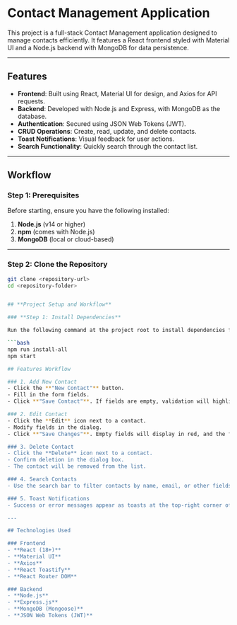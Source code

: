 # Contact Management Application

This project is a full-stack Contact Management application designed to manage contacts efficiently. It features a React frontend styled with Material UI and a Node.js backend with MongoDB for data persistence.

---

## **Features**
- **Frontend**: Built using React, Material UI for design, and Axios for API requests.
- **Backend**: Developed with Node.js and Express, with MongoDB as the database.
- **Authentication**: Secured using JSON Web Tokens (JWT).
- **CRUD Operations**: Create, read, update, and delete contacts.
- **Toast Notifications**: Visual feedback for user actions.
- **Search Functionality**: Quickly search through the contact list.

---

## **Workflow**

### **Step 1: Prerequisites**
Before starting, ensure you have the following installed:
1. **Node.js** (v14 or higher)
2. **npm** (comes with Node.js)
3. **MongoDB** (local or cloud-based)

---

### **Step 2: Clone the Repository**
```bash
git clone <repository-url>
cd <repository-folder>


## **Project Setup and Workflow**

### **Step 1: Install Dependencies**

Run the following command at the project root to install dependencies for both frontend and backend:

```bash
npm run install-all
npm start

## Features Workflow

### 1. Add New Contact
- Click the **"New Contact"** button.
- Fill in the form fields.
- Click **"Save Contact"**. If fields are empty, validation will highlight them in red.

### 2. Edit Contact
- Click the **Edit** icon next to a contact.
- Modify fields in the dialog.
- Click **"Save Changes"**. Empty fields will display in red, and the form won't submit.

### 3. Delete Contact
- Click the **Delete** icon next to a contact.
- Confirm deletion in the dialog box.
- The contact will be removed from the list.

### 4. Search Contacts
- Use the search bar to filter contacts by name, email, or other fields.

### 5. Toast Notifications
- Success or error messages appear as toasts at the top-right corner of the screen.

---

## Technologies Used

### Frontend
- **React (18+)**
- **Material UI**
- **Axios**
- **React Toastify**
- **React Router DOM**

### Backend
- **Node.js**
- **Express.js**
- **MongoDB (Mongoose)**
- **JSON Web Tokens (JWT)**
